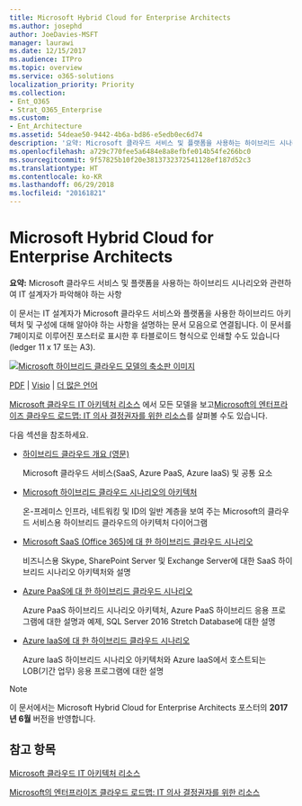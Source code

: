 ```yaml
---
title: Microsoft Hybrid Cloud for Enterprise Architects
ms.author: josephd
author: JoeDavies-MSFT
manager: laurawi
ms.date: 12/15/2017
ms.audience: ITPro
ms.topic: overview
ms.service: o365-solutions
localization_priority: Priority
ms.collection:
- Ent_O365
- Strat_O365_Enterprise
ms.custom:
- Ent_Architecture
ms.assetid: 54deae50-9442-4b6a-bd86-e5edb0ec6d74
description: '요약: Microsoft 클라우드 서비스 및 플랫폼을 사용하는 하이브리드 시나리오와 관련하여 IT 설계자가 파악해야 하는 사항'
ms.openlocfilehash: a729c770fee5a6484e8a8efbfe014b54fe266bc0
ms.sourcegitcommit: 9f57825b10f20e3813732372541128ef187d52c3
ms.translationtype: HT
ms.contentlocale: ko-KR
ms.lasthandoff: 06/29/2018
ms.locfileid: "20161821"
---
```

# <a name="microsoft-hybrid-cloud-for-enterprise-architects"></a>Microsoft Hybrid Cloud for Enterprise Architects

 **요약:** Microsoft 클라우드 서비스 및 플랫폼을 사용하는 하이브리드 시나리오와 관련하여 IT 설계자가 파악해야 하는 사항
  
이 문서는 IT 설계자가 Microsoft 클라우드 서비스와 플랫폼을 사용한 하이브리드 아키텍처 및 구성에 대해 알아야 하는 사항을 설명하는 문서 모음으로 연결됩니다. 이 문서를 7페이지로 이루어진 포스터로 표시한 후 타블로이드 형식으로 인쇄할 수도 있습니다(ledger 11 x 17 또는 A3).
  
[![Microsoft 하이브리드 클라우드 모델의 축소판 이미지](images/Hybrid_Poster/Hybrid_Cloud_Thumbnail.png)](https://www.microsoft.com/download/details.aspx?id=54424
)
  
[PDF](https://go.microsoft.com/fwlink/p/?linkid=842082) | [Visio](https://go.microsoft.com/fwlink/p/?linkid=842083) | 
[더 많은 언어](https://www.microsoft.com/download/details.aspx?id=54424)
  
[Microsoft 클라우드 IT 아키텍처 리소스](microsoft-cloud-it-architecture-resources.md) 에서 모든 모델을 보고[Microsoft의 엔터프라이즈 클라우드 로드맵: IT 의사 결정권자를 위한 리소스](https://aka.ms/cloudarchitecture)를 살펴볼 수도 있습니다.
  
다음 섹션을 참조하세요.
  
- [하이브리드 클라우드 개요 (영문)](hybrid-cloud-overview.md)
    
    Microsoft 클라우드 서비스(SaaS, Azure PaaS, Azure IaaS) 및 공통 요소
    
- [Microsoft 하이브리드 클라우드 시나리오의 아키텍처](architecture-of-microsoft-hybrid-cloud-scenarios.md)
    
    온-프레미스 인프라, 네트워킹 및 ID의 일반 계층을 보여 주는 Microsoft의 클라우드 서비스용 하이브리드 클라우드의 아키텍처 다이어그램
    
- [Microsoft SaaS (Office 365)에 대 한 하이브리드 클라우드 시나리오](hybrid-cloud-scenarios-for-microsoft-saas-office-365.md)
    
    비즈니스용 Skype, SharePoint Server 및 Exchange Server에 대한 SaaS 하이브리드 시나리오 아키텍처와 설명
    
- [Azure PaaS에 대 한 하이브리드 클라우드 시나리오](hybrid-cloud-scenarios-for-azure-paas.md)
    
    Azure PaaS 하이브리드 시나리오 아키텍처, Azure PaaS 하이브리드 응용 프로그램에 대한 설명과 예제, SQL Server 2016 Stretch Database에 대한 설명
    
- [Azure IaaS에 대 한 하이브리드 클라우드 시나리오](hybrid-cloud-scenarios-for-azure-iaas.md)
    
    Azure IaaS 하이브리드 시나리오 아키텍처와 Azure IaaS에서 호스트되는 LOB(기간 업무) 응용 프로그램에 대한 설명
    
> [!NOTE]
> 이 문서에서는 Microsoft Hybrid Cloud for Enterprise Architects 포스터의 **2017년 6월** 버전을 반영합니다.
  
## <a name="see-also"></a>참고 항목

[Microsoft 클라우드 IT 아키텍처 리소스](microsoft-cloud-it-architecture-resources.md)

[Microsoft의 엔터프라이즈 클라우드 로드맵: IT 의사 결정권자를 위한 리소스](https://sway.com/FJ2xsyWtkJc2taRD)



